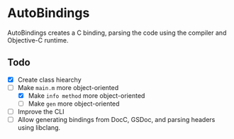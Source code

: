 # AutoBindings

AutoBindings creates a C binding, parsing the code using the compiler and Objective-C runtime.

## Todo

* [X] Create class hiearchy
* [ ] Make `main.m` more object-oriented
    * [X] Make `info method` more object-oriented
    * [ ] Make `gen` more object-oriented
* [ ] Improve the CLI
* [ ] Allow generating bindings from DocC, GSDoc, and parsing headers using libclang.